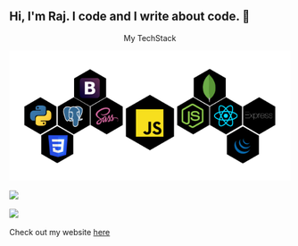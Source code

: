 ## Hi, I'm Raj. I code and I write about code. 👋

<!--
**Radioactive92177/Radioactive92177** is a ✨ _special_ ✨ repository because its `README.md` (this file) appears on your GitHub profile.

Here are some ideas to get you started:

- 🔭 I’m currently working on ...
- 🌱 I’m currently learning ...
- 👯 I’m looking to collaborate on ...
- 🤔 I’m looking for help with ...
- 💬 Ask me about ...
- 📫 How to reach me: ...
- 😄 Pronouns: ...
- ⚡ Fun fact: ...
-->
<p align="center">My TechStack</p>
<p align="center"><img src="assets/techStack.png"></p>

<p align="left">
	<img src="https://github-readme-stats.vercel.app/api/?username=RadioActive92177&count_private=true&show_icons=true&title_color=3380C4&icon_color=3380C4&text_color=edf2f7&bg_color=151515"></img>
</p>



<p align="left">
	<img src="https://github-readme-stats.vercel.app/api/top-langs/?username=RadioActive92177&show_icons=true&title_color=3380C4&icon_color=3380C4&text_color=edf2f7&bg_color=151515"></img>
</p>

Check out my website <a href="https://pedelcode.com">here</a>
